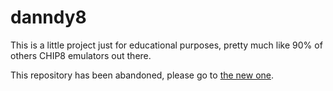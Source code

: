 # danndy8
This is a little project just for educational purposes, pretty much like 90% of others CHIP8 emulators out there.

This repository has been abandoned, please go to [the new one](https://github.com/dondanndy/danndy8).
